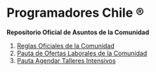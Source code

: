 # Programadores Chile ®
**Repositorio Oficial de Asuntos de la Comunidad**

1. [Reglas Oficiales de la Comunidad](https://github.com/Programadores-Chile/ReglamentoComunidad/blob/master/Normas%20y%20Pautas/Reglamento%20Oficial.md)
2. [Pauta de Ofertas Laborales de la Comunidad](https://github.com/Programadores-Chile/ReglamentoComunidad/blob/master/Normas%20y%20Pautas/Pauta%20Laboral.md)
3. [Pauta Agendar Talleres Intensivos]()
